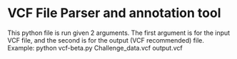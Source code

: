 # VCF File Parser and annotation tool

This python file is run given 2 arguments. The first argument is for the input VCF file, and the second is for the output (VCF recommended) file. Example: python vcf-beta.py Challenge_data.vcf output.vcf 
